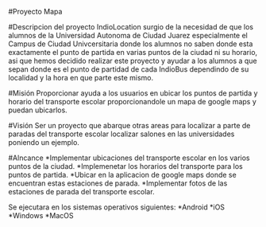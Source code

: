 #Proyecto Mapa

#Descripcion del proyecto
IndioLocation surgio de la necesidad de que los alumnos de la Universidad Autonoma de Ciudad Juarez especialmente el Campus de Ciudad Univcersitaria donde los alumnos no saben donde esta exactamente el punto de partida en varias puntos de la ciudad ni su horario, asi que hemos decidido realizar este proyecto y ayudar a los alumnos a que sepan donde es el punto de partidad de cada IndioBus dependindo de su localidad y la hora en que parte este mismo.

#Misión
Proporcionar ayuda a los usuarios en ubicar los puntos de partida y horario del transporte escolar proporcionandole un mapa de google maps y puedan ubicarlos. 

#Visión
Ser un proyecto que abarque otras areas para localizar a parte de paradas del transporte escolar localizar salones en las universidades poniendo un ejemplo.

#Alncance 
*Implementar ubicaciones del transporte escolar en los varios puntos de la ciudad.
*Implemenetar los horarios del transporte para los puntos de partida.
*Ubicar en la aplicacion de google maps donde se encuentran estas estaciones de parada.
*Implementar fotos de las estaciones de parada del transporte escolar.

Se ejecutara en los sistemas operativos siguientes:
 *Android
 *iOS
 *Windows
 *MacOS
 
